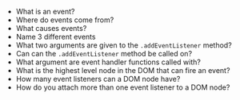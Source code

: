 * What is an event?
* Where do events come from?
* What causes events?
* Name 3 different events
* What two arguments are given to the `.addEventListener` method?
* Can can the `.addEventListener` method be called on?
* What argument are event handler functions called with?
* What is the highest level node in the DOM that can fire an event?
* How many event listeners can a DOM node have?
* How do you attach more than one event listener to a DOM node?
